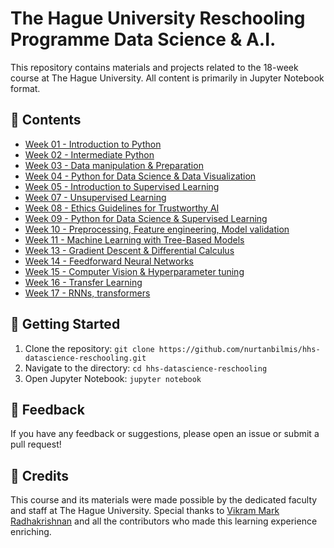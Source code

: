 # The Hague University Reschooling Programme Data Science & A.I.

This repository contains materials and projects related to the 18-week course at The Hague University. All content is primarily in Jupyter Notebook format.

## 📂 Contents
- [Week 01 - Introduction to Python](https://github.com/nurtanbilmis/hhs-datascience-reschooling/tree/main/Week%2001%20-%20Introduction%20to%20Python)
- [Week 02 - Intermediate Python](https://github.com/nurtanbilmis/hhs-datascience-reschooling/tree/main/Week%2002%20-%20Intermediate%20Python)
- [Week 03 - Data manipulation & Preparation](https://github.com/nurtanbilmis/hhs-datascience-reschooling/tree/main/Week%2003%20-%20Data%20manipulation%20%26%20Preperation)
- [Week 04 - Python for Data Science & Data Visualization](https://github.com/nurtanbilmis/hhs-datascience-reschooling/tree/main/Week%2004%20-%20Python%20for%20Data%20Science%20%26%20Data%20Visualization)
- [Week 05 - Introduction to Supervised Learning](https://github.com/nurtanbilmis/hhs-datascience-reschooling/tree/main/Week%2005%20-%20Introduction%20to%20Supervised%20Learning)
- [Week 07 - Unsupervised Learning](https://github.com/nurtanbilmis/hhs-datascience-reschooling/tree/main/Week%2007%20-%20Unsupervised%20Learning)
- [Week 08 - Ethics Guidelines for Trustworthy AI](https://github.com/nurtanbilmis/hhs-datascience-reschooling/tree/main/Week%2008%20-%20Ethics%20Guidelines%20for%20Trustworthy%20AI)
- [Week 09 - Python for Data Science & Supervised Learning](https://github.com/nurtanbilmis/hhs-datascience-reschooling/tree/main/Week%2009%20-%20Python%20for%20Data%20Science%20%26%20Supervised%20Learning)
- [Week 10 - Preprocessing, Feature engineering, Model validation](https://github.com/nurtanbilmis/hhs-datascience-reschooling/tree/main/Week%2010%20-%20Preprocessing,%20Feature%20engineering,%20Model%20validation)
- [Week 11 - Machine Learning with Tree-Based Models](https://github.com/nurtanbilmis/hhs-datascience-reschooling/tree/main/Week%2011%20-%20Machine%20Learning%20with%20Tree-Based%20Models)
- [Week 13 - Gradient Descent & Differential Calculus](https://github.com/nurtanbilmis/hhs-datascience-reschooling/tree/main/Week%2013%20-%20Gradient%20Descent%20%26%20Differential%20Calculus)
- [Week 14 - Feedforward Neural Networks](https://github.com/nurtanbilmis/hhs-datascience-reschooling/tree/main/Week%2014%20-%20Feedforward%20Neural%20Networks)
- [Week 15 - Computer Vision & Hyperparameter tuning](https://github.com/nurtanbilmis/hhs-datascience-reschooling/tree/main/Week%2015%20-%20Computer%20Vision%20%26%20Hyperparameter%20tuning)
- [Week 16 - Transfer Learning](https://github.com/nurtanbilmis/hhs-datascience-reschooling/tree/main/Week%2016%20-%20Transfer%20Learning)
- [Week 17 - RNNs, transformers](https://github.com/nurtanbilmis/hhs-datascience-reschooling/tree/main/Week%2017%20-%20RNNs,%20transformers)

## 🚀 Getting Started
1. Clone the repository: `git clone https://github.com/nurtanbilmis/hhs-datascience-reschooling.git`
2. Navigate to the directory: `cd hhs-datascience-reschooling`
3. Open Jupyter Notebook: `jupyter notebook`

## 📝 Feedback
If you have any feedback or suggestions, please open an issue or submit a pull request!

## 🙏 Credits
This course and its materials were made possible by the dedicated faculty and staff at The Hague University. Special thanks to [Vikram Mark Radhakrishnan](https://github.com/VikramRadhakrishnan) and all the contributors who made this learning experience enriching.

